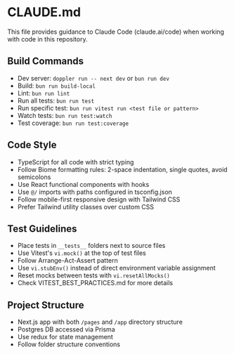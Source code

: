 # CLAUDE.md

This file provides guidance to Claude Code (claude.ai/code) when working with code in this repository.

## Build Commands
- Dev server: `doppler run -- next dev` or `bun run dev`
- Build: `bun run build-local`
- Lint: `bun run lint`
- Run all tests: `bun run test`
- Run specific test: `bun run vitest run <test file or pattern>`
- Watch tests: `bun run test:watch`
- Test coverage: `bun run test:coverage`

## Code Style
- TypeScript for all code with strict typing
- Follow Biome formatting rules: 2-space indentation, single quotes, avoid semicolons
- Use React functional components with hooks
- Use `@/` imports with paths configured in tsconfig.json
- Follow mobile-first responsive design with Tailwind CSS
- Prefer Tailwind utility classes over custom CSS

## Test Guidelines
- Place tests in `__tests__` folders next to source files
- Use Vitest's `vi.mock()` at the top of test files
- Follow Arrange-Act-Assert pattern
- Use `vi.stubEnv()` instead of direct environment variable assignment
- Reset mocks between tests with `vi.resetAllMocks()`
- Check VITEST_BEST_PRACTICES.md for more details

## Project Structure
- Next.js app with both `/pages` and `/app` directory structure
- Postgres DB accessed via Prisma
- Use redux for state management
- Follow folder structure conventions